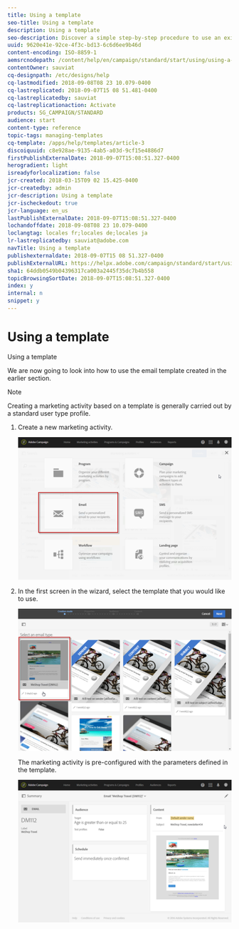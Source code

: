 ```yaml
---
title: Using a template
seo-title: Using a template
description: Using a template
seo-description: Discover a simple step-by-step procedure to use an existing template.
uuid: 9620e41e-92ce-4f3c-bd13-6c6d6ee9b46d
content-encoding: ISO-8859-1
aemsrcnodepath: /content/help/en/campaign/standard/start/using/using-a-template
contentOwner: sauviat
cq-designpath: /etc/designs/help
cq-lastmodified: 2018-09-08T08 23 10.079-0400
cq-lastreplicated: 2018-09-07T15 08 51.481-0400
cq-lastreplicatedby: sauviat
cq-lastreplicationaction: Activate
products: SG_CAMPAIGN/STANDARD
audience: start
content-type: reference
topic-tags: managing-templates
cq-template: /apps/help/templates/article-3
discoiquuid: c8e928ae-9135-4ab5-a03d-9cf15e4886d7
firstPublishExternalDate: 2018-09-07T15:08:51.327-0400
herogradient: light
isreadyforlocalization: false
jcr-created: 2018-03-15T09 02 15.425-0400
jcr-createdby: admin
jcr-description: Using a template
jcr-ischeckedout: true
jcr-language: en_us
lastPublishExternalDate: 2018-09-07T15:08:51.327-0400
lochandoffdate: 2018-09-08T08 23 10.079-0400
loclangtag: locales fr;locales de;locales ja
lr-lastreplicatedby: sauviat@adobe.com
navTitle: Using a template
publishexternaldate: 2018-09-07T15 08 51.327-0400
publishExternalURL: https://helpx.adobe.com/campaign/standard/start/using/using-a-template.html
sha1: 64ddb0549b04396317ca003a2445f35dc7b4b558
topicBrowsingSortDate: 2018-09-07T15:08:51.327-0400
index: y
internal: n
snippet: y
---
```


# Using a template

Using a template

We are now going to look into how to use the email template created in the earlier section.

>[!NOTE]
>
>Creating a marketing activity based on a template is generally carried out by a standard user type profile.

1. Create a new marketing activity.

   ![](assets/template_5.png)

1. In the first screen in the wizard, select the template that you would like to use.

   ![](assets/template_6.png)

   The marketing activity is pre-configured with the parameters defined in the template.

   ![](assets/template_7.png)

